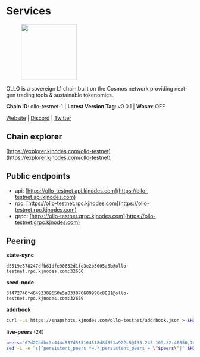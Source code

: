 # Services

<figure><img src="https://raw.githubusercontent.com/kj89/testnet_manuals/main/pingpub/logos/ollo.png" width="150" alt=""><figcaption></figcaption></figure>

OLLO is a sovereign L1 chain built on the Cosmos network providing  next-gen trading tools & sustainable tokenomics.

**Chain ID**: ollo-testnet-1 | **Latest Version Tag**: v0.0.1 | **Wasm**: OFF

[Website](https://www.ollostation.zone) | [Discord](https://discord.com/invite/GxBqZ9mSSm) | [Twitter](https://twitter.com/OLLOStation)


## Chain explorer
[https://explorer.kjnodes.com/ollo-testnet](https://explorer.kjnodes.com/ollo-testnet)

## Public endpoints

* api: [https://ollo-testnet.api.kjnodes.com](https://ollo-testnet.api.kjnodes.com)
* rpc: [https://ollo-testnet.rpc.kjnodes.com](https://ollo-testnet.rpc.kjnodes.com)
* grpc: [https://ollo-testnet.grpc.kjnodes.com](https://ollo-testnet.grpc.kjnodes.com)

## Peering

**state-sync**

```text
d5519e378247dfb61dfe90652d1fe3e2b3005a5b@ollo-testnet.rpc.kjnodes.com:32656
```

**seed-node**

```text
3f472746f46493309650e5a033076689996c8881@ollo-testnet.rpc.kjnodes.com:32659
```

**addrbook**
```bash
curl -Ls https://snapshots.kjnodes.com/ollo-testnet/addrbook.json > $HOME/.ollo/config/addrbook.json
```

**live-peers** (24)
```bash
peers="67d27bdbc3c444c557d555164518d8f551a922c5@136.243.103.32:46656,7db2f25b3bceeb32769d20316d5f1567f0a4bb54@167.86.99.7:16656,861d8791ee3912589a825278b28170f8c523dab0@45.147.199.129:26656,1e5d9db4138ed31ecf81b09365230d33360f8cde@65.109.81.119:32656,a553ae4af55d127300dd707a46e715b47a82610a@65.21.131.215:26626,d5519e378247dfb61dfe90652d1fe3e2b3005a5b@65.109.68.190:32656,da8d3ca8e1c147f0037b1c43ad3de7174f5ec1b7@209.145.59.224:26656,2a8f0fada8b8b71b8154cf30ce44aebea1b5fe3d@146.59.116.136:26656,7dc63d58dccf6777206d5cdbc1ec1b9ba5221bd5@65.108.97.58:15656,b76de75c13b2e80febbf574df981a2bfd28a7de1@65.108.124.172:28656,dba5e8b41c4e369418f83a449966e4eb7ca05cd4@65.109.23.114:18156,5c2a752c9b1952dbed075c56c600c3a79b58c395@195.3.220.135:27006,43da48176665407ebbe40f809a0ec2c84ab0579e@65.109.24.121:26656,8c4a28db4a9f4a37725d504d6f87fb5e1aee0266@49.12.216.13:46656,536c816c0d32ceb601fcf047284f65dc68c0513a@65.21.134.202:26626,3ea40f63890f10272201edf96d2a49e197e52091@65.108.105.48:18156,771cfca799033e327511b25ae77784e02818d77f@65.108.101.4:23486,b1c40c092d4c889d14ac8db36621c114f811d797@65.109.92.241:22046,9865c6e15faced6643adc228e3a59744e1b4e277@116.203.29.162:46656,517786f9e5e9caf196fed64c2130528e0ef59643@65.109.70.23:18156,95ca646da3736cef5d6c6704f736bc49ff87ef6c@109.123.249.213:26656,036d17d15c4e36cee8d93f9fb1a5ad5cb956631f@213.136.76.191:26656,42beefd08b5f8580177d1506220db3a548090262@65.108.195.29:26116,af2303a9ce699e2543f4d5fb0f9a14b37322a294@91.225.162.243:26656"
sed -i -e "s|^persistent_peers *=.*|persistent_peers = \"$peers\"|" $HOME/.ollo/config/config.toml
```
